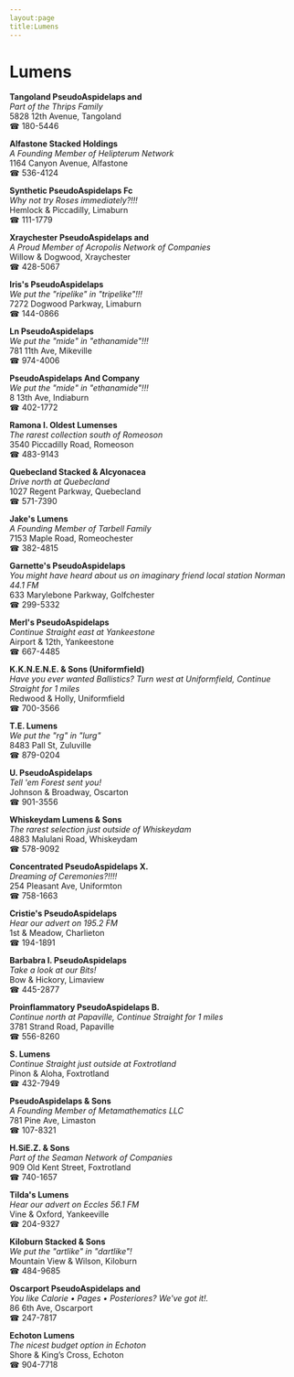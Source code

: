 ```yaml
---
layout:page
title:Lumens
---
```

# Lumens

**Tangoland PseudoAspidelaps and**  
_Part of the Thrips Family_  
5828 12th Avenue, Tangoland  
☎ 180-5446



**Alfastone Stacked Holdings**  
_A Founding Member of Helipterum Network_  
1164 Canyon Avenue, Alfastone  
☎ 536-4124



**Synthetic PseudoAspidelaps Fc**  
_Why not try Roses immediately?!!!_  
Hemlock & Piccadilly, Limaburn  
☎ 111-1779



**Xraychester PseudoAspidelaps and**  
_A Proud Member of Acropolis Network of Companies_  
Willow & Dogwood, Xraychester  
☎ 428-5067



**Iris's PseudoAspidelaps**  
_We put the "ripelike" in "tripelike"!!!_  
7272 Dogwood Parkway, Limaburn  
☎ 144-0866



**Ln PseudoAspidelaps**  
_We put the "mide" in "ethanamide"!!!_  
781 11th Ave, Mikeville  
☎ 974-4006



**PseudoAspidelaps And Company**  
_We put the "mide" in "ethanamide"!!!_  
8 13th Ave, Indiaburn  
☎ 402-1772



**Ramona I. Oldest Lumenses**  
_The rarest collection south of Romeoson_  
3540 Piccadilly Road, Romeoson  
☎ 483-9143



**Quebecland Stacked & Alcyonacea**  
_Drive north at Quebecland_  
1027 Regent Parkway, Quebecland  
☎ 571-7390



**Jake's Lumens**  
_A Founding Member of Tarbell Family_  
7153 Maple Road, Romeochester  
☎ 382-4815



**Garnette's PseudoAspidelaps**  
_You might have heard about us on imaginary friend local station Norman 44.1 FM_  
633 Marylebone Parkway, Golfchester  
☎ 299-5332



**Merl's PseudoAspidelaps**  
_Continue Straight east at Yankeestone_  
Airport & 12th, Yankeestone  
☎ 667-4485



**K.K.N.E.N.E. & Sons (Uniformfield)**  
_Have you ever wanted Ballistics? 
Turn west at Uniformfield, Continue Straight for 1 miles_  
Redwood & Holly, Uniformfield  
☎ 700-3566



**T.E. Lumens**  
_We put the "rg" in "lurg"_  
8483 Pall St, Zuluville  
☎ 879-0204



**U. PseudoAspidelaps**  
_Tell 'em Forest sent you!_  
Johnson & Broadway, Oscarton  
☎ 901-3556



**Whiskeydam Lumens & Sons**  
_The rarest selection just outside of Whiskeydam_  
4883 Malulani Road, Whiskeydam  
☎ 578-9092



**Concentrated PseudoAspidelaps X.**  
_Dreaming of Ceremonies?!!!!_  
254 Pleasant Ave, Uniformton  
☎ 758-1663



**Cristie's PseudoAspidelaps**  
_Hear our advert on 195.2 FM_  
1st & Meadow, Charlieton  
☎ 194-1891



**Barbabra I. PseudoAspidelaps**  
_Take a look at our Bits!_  
Bow & Hickory, Limaview  
☎ 445-2877



**Proinflammatory PseudoAspidelaps B.**  
_Continue north at Papaville, Continue Straight for 1 miles_  
3781 Strand Road, Papaville  
☎ 556-8260



**S. Lumens**  
_Continue Straight just outside at Foxtrotland_  
Pinon & Aloha, Foxtrotland  
☎ 432-7949



**PseudoAspidelaps & Sons**  
_A Founding Member of Metamathematics LLC_  
781 Pine Ave, Limaston  
☎ 107-8321



**H.SiE.Z. & Sons**  
_Part of the Seaman Network of Companies_  
909 Old Kent Street, Foxtrotland  
☎ 740-1657



**Tilda's Lumens**  
_Hear our advert on Eccles 56.1 FM_  
Vine & Oxford, Yankeeville  
☎ 204-9327



**Kiloburn Stacked & Sons**  
_We put the "artlike" in "dartlike"!_  
Mountain View & Wilson, Kiloburn  
☎ 484-9685



**Oscarport PseudoAspidelaps and**  
_You like Calorie • Pages • Posteriores? We've got it!._  
86 6th Ave, Oscarport  
☎ 247-7817



**Echoton Lumens**  
_The nicest budget option in Echoton_  
Shore & King’s Cross, Echoton  
☎ 904-7718



